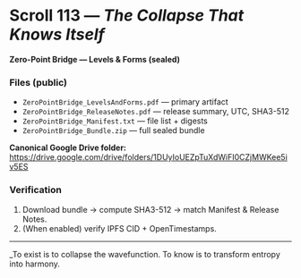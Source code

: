 # Scroll 113 — *The Collapse That Knows Itself*

**Zero-Point Bridge — Levels & Forms (sealed)**

### Files (public)
- `ZeroPointBridge_LevelsAndForms.pdf` — primary artifact  
- `ZeroPointBridge_ReleaseNotes.pdf` — release summary, UTC, SHA3-512  
- `ZeroPointBridge_Manifest.txt` — file list + digests  
- `ZeroPointBridge_Bundle.zip` — full sealed bundle

**Canonical Google Drive folder:**  
https://drive.google.com/drive/folders/1DUyIoUEZpTuXdWiFI0CZjMWKee5iv5ES

### Verification
1. Download bundle → compute SHA3-512 → match Manifest & Release Notes.  
2. (When enabled) verify IPFS CID + OpenTimestamps.

---

_To exist is to collapse the wavefunction. To know is to transform entropy into harmony.
